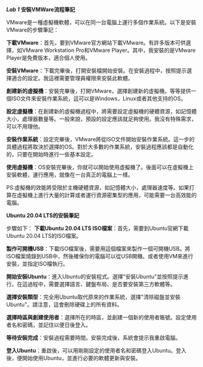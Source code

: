 ***Lab 1***
**安裝VMWare流程筆記**

VMware是一種虛擬機軟體，可以在同一台電腦上運行多個作業系統。以下是安裝VMware的步驟筆記：

**下載VMware**：首先，要到VMware官方網站下載VMware。有許多版本可供選擇，如VMware Workstation Pro和VMware Player。其中，我安裝的是VMware Player是免費版本，適合個人使用。

**安裝VMware**：下載完畢後，打開安裝檔開始安裝。在安裝過程中，按照提示選擇適合的設定。我這裡需要管理員權限來安裝此軟體。

**創建新的虛擬機**：安裝完畢後，打開VMware，選擇創建新的虛擬機。等等提供一個ISO文件來安裝作業系統，這可以是Windows，Linux或者其他支持的OS。

**設定虛擬機**：在創建新的虛擬機過程中，將需要設定虛擬機的硬體資源，如記憶體大小，處理器數量等。一般來說，預設的設定應該就足夠使用。我沒有特殊需求，可以不用理他。

**安裝作業系統**：設定完畢後，VMware將從ISO文件開始安裝作業系統。這一步的具體過程將取決於選擇的OS。對於大多數的作業系統，安裝過程應該都是自動化的，只要在開始時進行一些基本設定。

**使用虛擬機**：OS安裝完畢後，你就可以開始使用虛擬機了。後面可以在虛擬機上安裝軟體，運行應用，就像在一台真正的電腦上一樣。

PS:虛擬機的效能將受限於主機硬體資源，如記憶體大小，處理器速度等。如果打算在虛擬機上進行大量的計算或者運行資源密集型的應用，可能需要一台高效能的電腦。


**Ubuntu 20.04 LTS的安裝筆記**

步驟如下：
**下載Ubuntu 20.04 LTS ISO檔案**：首先，需要到Ubuntu官網下載Ubuntu 20.04 LTS的ISO檔案。

**製作可開機USB**：下載ISO檔案後，需要用這個檔案來製作一個可開機USB。將ISO檔案燒錄到USB中，然後確保你的電腦可以從USB開機。或者使用VM來進行安裝，並指定ISO檔執行。

**開始安裝Ubuntu**：進入Ubuntu的安裝程式。選擇"安裝Ubuntu"並按照提示進行。在這過程中，需要選擇語言、鍵盤布局、是否要安裝第三方軟體等。

**選擇安裝類型**：完全用Ubuntu取代原來的作業系統，選擇"清除磁盤並安裝Ubuntu"。請注意，這會刪除硬碟上的所有資料。

**選擇時區與創建使用者**：選擇所在的時區，並創建一個新的使用者賬號。設定使用者名和密碼，並記住以便日後登入。

**等待安裝完成**：安裝過程需要時間。安裝完成後，系統會提示我重啟電腦。

**登入Ubuntu**：重啟後，可以用剛剛設定的使用者名和密碼登入Ubuntu。登入後，便開始使用Ubuntu，並進行必要的軟體更新與安裝。
